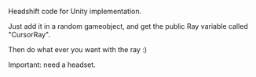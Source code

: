 Headshift code for Unity implementation.

Just add it in a random gameobject, and get the public Ray variable called "CursorRay".

Then do what ever you want with the ray :)

Important: need a headset.
